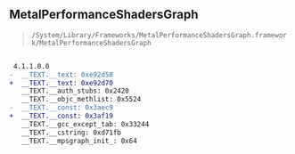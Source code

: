 ## MetalPerformanceShadersGraph

> `/System/Library/Frameworks/MetalPerformanceShadersGraph.framework/MetalPerformanceShadersGraph`

```diff

 4.1.1.0.0
-  __TEXT.__text: 0xe92d58
+  __TEXT.__text: 0xe92d70
   __TEXT.__auth_stubs: 0x2420
   __TEXT.__objc_methlist: 0x5524
-  __TEXT.__const: 0x3aec9
+  __TEXT.__const: 0x3af19
   __TEXT.__gcc_except_tab: 0x33244
   __TEXT.__cstring: 0xd71fb
   __TEXT.__mpsgraph_init_: 0x64

```
